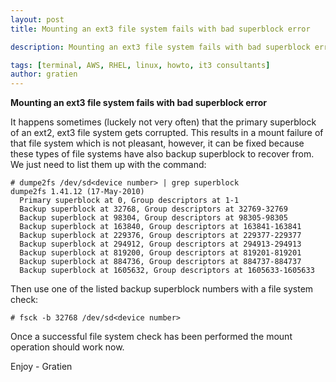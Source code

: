 ```yaml
---
layout: post
title: Mounting an ext3 file system fails with bad superblock error

description: Mounting an ext3 file system fails with bad superblock error

tags: [terminal, AWS, RHEL, linux, howto, it3 consultants]
author: gratien
---
```


<strong>Mounting an ext3 file system fails with bad superblock error</strong>

It happens sometimes (luckely not very often) that the primary superblock of an ext2, ext3 file system gets corrupted. This results in a mount failure of that file system which is not pleasant, however, it can be fixed because these types of file systems have also backup superblock to recover from. We just need to list them up with the command:

    # dumpe2fs /dev/sd<device number> | grep superblock
    dumpe2fs 1.41.12 (17-May-2010)
      Primary superblock at 0, Group descriptors at 1-1
      Backup superblock at 32768, Group descriptors at 32769-32769
      Backup superblock at 98304, Group descriptors at 98305-98305
      Backup superblock at 163840, Group descriptors at 163841-163841
      Backup superblock at 229376, Group descriptors at 229377-229377
      Backup superblock at 294912, Group descriptors at 294913-294913
      Backup superblock at 819200, Group descriptors at 819201-819201
      Backup superblock at 884736, Group descriptors at 884737-884737
      Backup superblock at 1605632, Group descriptors at 1605633-1605633

Then use one of the listed backup superblock numbers with a file system check:

    # fsck -b 32768 /dev/sd<device number>

Once a successful file system check has been performed the mount operation should work now.

Enjoy - Gratien
